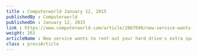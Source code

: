 ```yaml
---
title : Computerworld January 12, 2015
publishedBy : Computerworld
publishedOn : January 12, 2015
link : https://www.computerworld.com/article/2867040/new-service-wants-to-rent-out-your-hard-drives-extra-space.html
weight: 263
articleName : New service wants to rent out your hard drive's extra space
class : pressArticle
---
```

